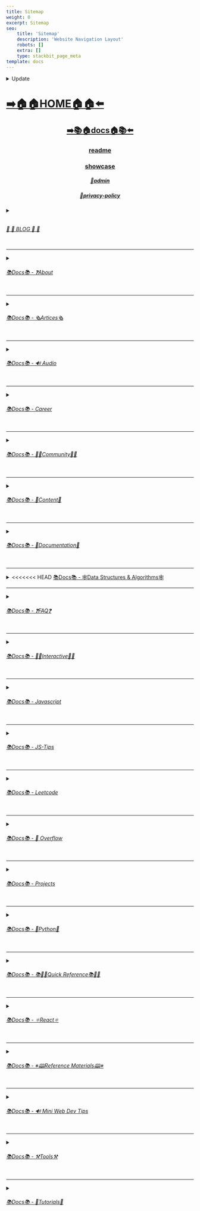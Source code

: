 ```yaml
---
title: Sitemap
weight: 0
excerpt: Sitemap
seo:
    title: 'Sitemap'
    description: 'Website Navigation Layout'
    robots: []
    extra: []
    type: stackbit_page_meta
template: docs
---
```



<details>

<summary>  Update </summary>
 


- [Home](https://bgoonz-blog.netlify.app/)

---


- [admin](https://bgoonz-blog.netlify.app/admin)

---


- [blog](https://bgoonz-blog.netlify.app/blog)

---


- [blog/300-react-questions](https://bgoonz-blog.netlify.app/blog/300-react-questions)
- [blog/awesome-graphql](https://bgoonz-blog.netlify.app/blog/awesome-graphql)
- [blog/big-o-complexity](https://bgoonz-blog.netlify.app/blog/big-o-complexity)
- [blog/blog-archive](https://bgoonz-blog.netlify.app/blog/blog-archive)
- [blog/data-structures](https://bgoonz-blog.netlify.app/blog/data-structures)
- [blog/expressjs-apis](https://bgoonz-blog.netlify.app/blog/expressjs-apis)
- [blog/flow-control-in-python](https://bgoonz-blog.netlify.app/blog/flow-control-in-python)
- [blog/functions-in-python](https://bgoonz-blog.netlify.app/blog/functions-in-python)
- [blog/git-gateway](https://bgoonz-blog.netlify.app/blog/git-gateway)
- [blog/hoisting](https://bgoonz-blog.netlify.app/blog/hoisting)
- [blog/interview-questions-js-p2](https://bgoonz-blog.netlify.app/blog/interview-questions-js-p2)
- [blog/interview-questions-js-p3](https://bgoonz-blog.netlify.app/blog/interview-questions-js-p3)
- [blog/interview-questions-js](https://bgoonz-blog.netlify.app/blog/interview-questions-js)
- [blog/netlify-cms](https://bgoonz-blog.netlify.app/blog/netlify-cms)
- [blog/platform-docs](https://bgoonz-blog.netlify.app/blog/platform-docs)
- [blog/python-for-js-dev](https://bgoonz-blog.netlify.app/blog/python-for-js-dev)
- [blog/python-resources](https://bgoonz-blog.netlify.app/blog/python-resources)
- [blog/web-dev-trends](https://bgoonz-blog.netlify.app/blog/web-dev-trends)
- [blog/web-scraping](https://bgoonz-blog.netlify.app/blog/web-scraping)

---



- [docs](https://bgoonz-blog.netlify.app/docs)

---


- [docs/about](https://bgoonz-blog.netlify.app/docs/about)
- [docs/about/eng-portfolio](https://bgoonz-blog.netlify.app/docs/about/eng-portfolio)
- [docs/about/intrests](https://bgoonz-blog.netlify.app/docs/about/intrests)
- [docs/about/job-search](https://bgoonz-blog.netlify.app/docs/about/job-search)
- [docs/about/README](https://bgoonz-blog.netlify.app/docs/about/README)
- [docs/about/resume](https://bgoonz-blog.netlify.app/docs/about/resume)

---



- [docs/articles](https://bgoonz-blog.netlify.app/docs/articles)
- [docs/articles/basic-web-dev](https://bgoonz-blog.netlify.app/docs/articles/basic-web-dev)
- [docs/articles/buffers](https://bgoonz-blog.netlify.app/docs/articles/buffers)
- [docs/articles/common-modules](https://bgoonz-blog.netlify.app/docs/articles/common-modules)
- [docs/articles/dev-dep](https://bgoonz-blog.netlify.app/docs/articles/dev-dep)
- [docs/articles/event-loop](https://bgoonz-blog.netlify.app/docs/articles/event-loop)
- [docs/articles/fs-module](https://bgoonz-blog.netlify.app/docs/articles/fs-module)
- [docs/articles/how-search-engines-work](https://bgoonz-blog.netlify.app/docs/articles/how-search-engines-work)
- [docs/articles/how-the-web-works](https://bgoonz-blog.netlify.app/docs/articles/how-the-web-works)
- [docs/articles/intro](https://bgoonz-blog.netlify.app/docs/articles/intro)
- [docs/articles/jamstack](https://bgoonz-blog.netlify.app/docs/articles/jamstack)
- [docs/articles/nextjs](https://bgoonz-blog.netlify.app/docs/articles/nextjs)
- [docs/articles/node-api-express](https://bgoonz-blog.netlify.app/docs/articles/node-api-express)
- [docs/articles/npm](https://bgoonz-blog.netlify.app/docs/articles/npm)
- [docs/articles/os-module](https://bgoonz-blog.netlify.app/docs/articles/os-module)
- [docs/articles/reading-files](https://bgoonz-blog.netlify.app/docs/articles/reading-files)
- [docs/articles/semantic-html](https://bgoonz-blog.netlify.app/docs/articles/semantic-html)
- [docs/articles/semantic](https://bgoonz-blog.netlify.app/docs/articles/semantic)
- [docs/articles/url](https://bgoonz-blog.netlify.app/docs/articles/url)
- [docs/articles/web-standards-checklist](https://bgoonz-blog.netlify.app/docs/articles/web-standards-checklist)
- [docs/articles/webdev-tools](https://bgoonz-blog.netlify.app/docs/articles/webdev-tools)
- [docs/articles/writing-files](https://bgoonz-blog.netlify.app/docs/articles/writing-files)

---



- [docs/audio](https://bgoonz-blog.netlify.app/docs/audio)
- [docs/audio/dfft](https://bgoonz-blog.netlify.app/docs/audio/dfft)
- [docs/audio/discrete-fft](https://bgoonz-blog.netlify.app/docs/audio/discrete-fft)
- [docs/audio/dtw-python-explained](https://bgoonz-blog.netlify.app/docs/audio/dtw-python-explained)
- [docs/audio/dynamic-time-warping](https://bgoonz-blog.netlify.app/docs/audio/dynamic-time-warping)
- [docs/audio/web-audio-api](https://bgoonz-blog.netlify.app/docs/audio/web-audio-api)

---



- [docs/career](https://bgoonz-blog.netlify.app/docs/career)
- [docs/career/job-boards](https://bgoonz-blog.netlify.app/docs/career/job-boards)
- [docs/career/list-of-projects](https://bgoonz-blog.netlify.app/docs/career/list-of-projects)
- [docs/career/my-websites](https://bgoonz-blog.netlify.app/docs/career/my-websites)

---



- [docs/community](https://bgoonz-blog.netlify.app/docs/community)
- [docs/community/an-open-letter-2-future-developers](https://bgoonz-blog.netlify.app/docs/community/an-open-letter-2-future-developers)
- [docs/community/bookmarks](https://bgoonz-blog.netlify.app/docs/community/bookmarks)
- [docs/community/video-chat](https://bgoonz-blog.netlify.app/docs/community/video-chat)

---



- [docs/content](https://bgoonz-blog.netlify.app/docs/content)
- [docs/content/algo](https://bgoonz-blog.netlify.app/docs/content/algo)
- [docs/content/archive](https://bgoonz-blog.netlify.app/docs/content/archive)
- [docs/content/gatsby-Queries-Mutations](https://bgoonz-blog.netlify.app/docs/content/gatsby-Queries-Mutations)
- [docs/content/gists](https://bgoonz-blog.netlify.app/docs/content/gists)
- [docs/content/history-api](https://bgoonz-blog.netlify.app/docs/content/history-api)
- [docs/content/main-projects](https://bgoonz-blog.netlify.app/docs/content/main-projects)
- [docs/content/trouble-shooting](https://bgoonz-blog.netlify.app/docs/content/trouble-shooting)

---



- [docs/docs](https://bgoonz-blog.netlify.app/docs/docs)
- [docs/docs/appendix](https://bgoonz-blog.netlify.app/docs/docs/appendix)
- [docs/docs/bash](https://bgoonz-blog.netlify.app/docs/docs/bash)
- [docs/docs/css](https://bgoonz-blog.netlify.app/docs/docs/css)
- [docs/docs/es-6-features](https://bgoonz-blog.netlify.app/docs/docs/es-6-features)
- [docs/docs/git-reference](https://bgoonz-blog.netlify.app/docs/docs/git-reference)
- [docs/docs/git-repos](https://bgoonz-blog.netlify.app/docs/docs/git-repos)
- [docs/docs/glossary](https://bgoonz-blog.netlify.app/docs/docs/glossary)
- [docs/docs/html-tags](https://bgoonz-blog.netlify.app/docs/docs/html-tags)
- [docs/docs/markdown](https://bgoonz-blog.netlify.app/docs/docs/markdown)
- [docs/docs/no-whiteboarding](https://bgoonz-blog.netlify.app/docs/docs/no-whiteboarding)
- [docs/docs/node-docs-complete](https://bgoonz-blog.netlify.app/docs/docs/node-docs-complete)
- [docs/docs/regex-in-js](https://bgoonz-blog.netlify.app/docs/docs/regex-in-js)
- [docs/docs/sitemap](https://bgoonz-blog.netlify.app/docs/docs/sitemap)

---



- [docs/ds-algo](https://bgoonz-blog.netlify.app/docs/ds-algo)
- [docs/ds-algo/big-o](https://bgoonz-blog.netlify.app/docs/ds-algo/big-o)
- [docs/ds-algo/data-structures-docs](https://bgoonz-blog.netlify.app/docs/ds-algo/data-structures-docs)
- [docs/ds-algo/ds-algo-interview](https://bgoonz-blog.netlify.app/docs/ds-algo/ds-algo-interview)
- [docs/ds-algo/ds-overview](https://bgoonz-blog.netlify.app/docs/ds-algo/ds-overview)
- [docs/ds-algo/free-code-camp](https://bgoonz-blog.netlify.app/docs/ds-algo/free-code-camp)
- [docs/ds-algo/graph](https://bgoonz-blog.netlify.app/docs/ds-algo/graph)
- [docs/ds-algo/heaps](https://bgoonz-blog.netlify.app/docs/ds-algo/heaps)
- [docs/ds-algo/tree](https://bgoonz-blog.netlify.app/docs/ds-algo/tree)

---



- [docs/faq](https://bgoonz-blog.netlify.app/docs/faq)
- [docs/faq/contact](https://bgoonz-blog.netlify.app/docs/faq/contact)
- [docs/faq/plug-ins](https://bgoonz-blog.netlify.app/docs/faq/plug-ins)

---



- [docs/interact](https://bgoonz-blog.netlify.app/docs/interact)
- [docs/interact/callstack-visual](https://bgoonz-blog.netlify.app/docs/interact/callstack-visual)
- [docs/interact/clock](https://bgoonz-blog.netlify.app/docs/interact/clock)
- [docs/interact/jupyter-notebooks](https://bgoonz-blog.netlify.app/docs/interact/jupyter-notebooks)
- [docs/interact/other-sites](https://bgoonz-blog.netlify.app/docs/interact/other-sites)
- [docs/interact/react-testing-library](https://bgoonz-blog.netlify.app/docs/interact/react-testing-library)
- [docs/interact/video-chat](https://bgoonz-blog.netlify.app/docs/interact/video-chat)

---



- [docs/interview](https://bgoonz-blog.netlify.app/docs/interview)
- [docs/interview/dev-interview](https://bgoonz-blog.netlify.app/docs/interview/dev-interview)
- [docs/interview/dos-and-donts](https://bgoonz-blog.netlify.app/docs/interview/dos-and-donts)
- [docs/interview/interview-questions](https://bgoonz-blog.netlify.app/docs/interview/interview-questions)
- [docs/interview/job-search-nav](https://bgoonz-blog.netlify.app/docs/interview/job-search-nav)
- [docs/interview/previous-concepts](https://bgoonz-blog.netlify.app/docs/interview/previous-concepts)
- [docs/interview/review-concepts](https://bgoonz-blog.netlify.app/docs/interview/review-concepts)
- [docs/interview/web-interview](https://bgoonz-blog.netlify.app/docs/interview/web-interview)
- [docs/interview/web-interview2](https://bgoonz-blog.netlify.app/docs/interview/web-interview2)
- [docs/interview/web-interview3](https://bgoonz-blog.netlify.app/docs/interview/web-interview3)
- [docs/interview/web-interview4](https://bgoonz-blog.netlify.app/docs/interview/web-interview4)

---



- [docs/javascript](https://bgoonz-blog.netlify.app/docs/javascript)
- [docs/javascript/arrow-functions](https://bgoonz-blog.netlify.app/docs/javascript/arrow-functions)
- [docs/javascript/asyncjs](https://bgoonz-blog.netlify.app/docs/javascript/asyncjs)
- [docs/javascript/await-keyword](https://bgoonz-blog.netlify.app/docs/javascript/await-keyword)
- [docs/javascript/bigo](https://bgoonz-blog.netlify.app/docs/javascript/bigo)
- [docs/javascript/clean-code](https://bgoonz-blog.netlify.app/docs/javascript/clean-code)
- [docs/javascript/constructor-functions](https://bgoonz-blog.netlify.app/docs/javascript/constructor-functions)
- [docs/javascript/cs-basics-in-js](https://bgoonz-blog.netlify.app/docs/javascript/cs-basics-in-js)
- [docs/javascript/for-loops](https://bgoonz-blog.netlify.app/docs/javascript/for-loops)
- [docs/javascript/js-expressions](https://bgoonz-blog.netlify.app/docs/javascript/js-expressions)
- [docs/javascript/js-objects](https://bgoonz-blog.netlify.app/docs/javascript/js-objects)
- [docs/javascript/part2-pojo](https://bgoonz-blog.netlify.app/docs/javascript/part2-pojo)
- [docs/javascript/promises](https://bgoonz-blog.netlify.app/docs/javascript/promises)
- [docs/javascript/review](https://bgoonz-blog.netlify.app/docs/javascript/review)
- [docs/javascript/this-is-about-this](https://bgoonz-blog.netlify.app/docs/javascript/this-is-about-this)
- [docs/javascript/variables](https://bgoonz-blog.netlify.app/docs/javascript/variables)

---



- [docs/js-tips](https://bgoonz-blog.netlify.app/docs/js-tips)
- [docs/js-tips/abs](https://bgoonz-blog.netlify.app/docs/js-tips/abs)
- [docs/js-tips/acos](https://bgoonz-blog.netlify.app/docs/js-tips/acos)
- [docs/js-tips/acosh](https://bgoonz-blog.netlify.app/docs/js-tips/acosh)
- [docs/js-tips/addition](https://bgoonz-blog.netlify.app/docs/js-tips/addition)
- [docs/js-tips/all](https://bgoonz-blog.netlify.app/docs/js-tips/all)
- [docs/js-tips/allsettled](https://bgoonz-blog.netlify.app/docs/js-tips/allsettled)
- [docs/js-tips/any](https://bgoonz-blog.netlify.app/docs/js-tips/any)
- [docs/js-tips/array-methods](https://bgoonz-blog.netlify.app/docs/js-tips/array-methods)
- [docs/js-tips/array](https://bgoonz-blog.netlify.app/docs/js-tips/array)
- [docs/js-tips/arrow_functions](https://bgoonz-blog.netlify.app/docs/js-tips/arrow_functions)
- [docs/js-tips/async_function](https://bgoonz-blog.netlify.app/docs/js-tips/async_function)
- [docs/js-tips/bad_radix](https://bgoonz-blog.netlify.app/docs/js-tips/bad_radix)
- [docs/js-tips/bind](https://bgoonz-blog.netlify.app/docs/js-tips/bind)
- [docs/js-tips/classes](https://bgoonz-blog.netlify.app/docs/js-tips/classes)
- [docs/js-tips/concat](https://bgoonz-blog.netlify.app/docs/js-tips/concat)
- [docs/js-tips/conditional_operator](https://bgoonz-blog.netlify.app/docs/js-tips/conditional_operator)
- [docs/js-tips/const](https://bgoonz-blog.netlify.app/docs/js-tips/const)
- [docs/js-tips/create](https://bgoonz-blog.netlify.app/docs/js-tips/create)
- [docs/js-tips/date](https://bgoonz-blog.netlify.app/docs/js-tips/date)
- [docs/js-tips/eval](https://bgoonz-blog.netlify.app/docs/js-tips/eval)
- [docs/js-tips/every](https://bgoonz-blog.netlify.app/docs/js-tips/every)
- [docs/js-tips/filter](https://bgoonz-blog.netlify.app/docs/js-tips/filter)
- [docs/js-tips/for...of](https://bgoonz-blog.netlify.app/docs/js-tips/for...of)
- [docs/js-tips/foreach](https://bgoonz-blog.netlify.app/docs/js-tips/foreach)
- [docs/js-tips/functions](https://bgoonz-blog.netlify.app/docs/js-tips/functions)
- [docs/js-tips/import](https://bgoonz-blog.netlify.app/docs/js-tips/import)
- [docs/js-tips/insert-into-array](https://bgoonz-blog.netlify.app/docs/js-tips/insert-into-array)
- [docs/js-tips/map](https://bgoonz-blog.netlify.app/docs/js-tips/map)
- [docs/js-tips/object](https://bgoonz-blog.netlify.app/docs/js-tips/object)
- [docs/js-tips/reduce](https://bgoonz-blog.netlify.app/docs/js-tips/reduce)
- [docs/js-tips/regexp](https://bgoonz-blog.netlify.app/docs/js-tips/regexp)
- [docs/js-tips/sort](https://bgoonz-blog.netlify.app/docs/js-tips/sort)
- [docs/js-tips/sorting-strings](https://bgoonz-blog.netlify.app/docs/js-tips/sorting-strings)
- [docs/js-tips/string](https://bgoonz-blog.netlify.app/docs/js-tips/string)
- [docs/js-tips/this](https://bgoonz-blog.netlify.app/docs/js-tips/this)
- [docs/js-tips/var](https://bgoonz-blog.netlify.app/docs/js-tips/var)

---



- [docs/leetcode](https://bgoonz-blog.netlify.app/docs/leetcode)
- [docs/leetcode/ContaineWitMosWater](https://bgoonz-blog.netlify.app/docs/leetcode/ContaineWitMosWater)
- [docs/leetcode/DividTwIntegers](https://bgoonz-blog.netlify.app/docs/leetcode/DividTwIntegers)
- [docs/leetcode/GeneratParentheses](https://bgoonz-blog.netlify.app/docs/leetcode/GeneratParentheses)
- [docs/leetcode/LetteCombinationoPhonNumber](https://bgoonz-blog.netlify.app/docs/leetcode/LetteCombinationoPhonNumber)
- [docs/leetcode/LongesCommoPrefix](https://bgoonz-blog.netlify.app/docs/leetcode/LongesCommoPrefix)
- [docs/leetcode/MediaoTwSorteArrays](https://bgoonz-blog.netlify.app/docs/leetcode/MediaoTwSorteArrays)
- [docs/leetcode/NexPermutation](https://bgoonz-blog.netlify.app/docs/leetcode/NexPermutation)
- [docs/leetcode/PalindromNumber](https://bgoonz-blog.netlify.app/docs/leetcode/PalindromNumber)
- [docs/leetcode/RegulaExpressioMatching](https://bgoonz-blog.netlify.app/docs/leetcode/RegulaExpressioMatching)
- [docs/leetcode/RemovDuplicatefroSorteArray](https://bgoonz-blog.netlify.app/docs/leetcode/RemovDuplicatefroSorteArray)
- [docs/leetcode/RemovNtNodFroEnoList](https://bgoonz-blog.netlify.app/docs/leetcode/RemovNtNodFroEnoList)
- [docs/leetcode/RomatInteger](https://bgoonz-blog.netlify.app/docs/leetcode/RomatInteger)
- [docs/leetcode/SearciRotateSorteArray](https://bgoonz-blog.netlify.app/docs/leetcode/SearciRotateSorteArray)
- [docs/leetcode/StrintIntege(atoi)](https://bgoonz-blog.netlify.app/docs/leetcode/StrintIntege(atoi))
- [docs/leetcode/ValiParentheses](https://bgoonz-blog.netlify.app/docs/leetcode/ValiParentheses)
- [docs/leetcode/ZigZaConversion](https://bgoonz-blog.netlify.app/docs/leetcode/ZigZaConversion)

---



- [docs/overflow](https://bgoonz-blog.netlify.app/docs/overflow)
- [docs/overflow/html-spec](https://bgoonz-blog.netlify.app/docs/overflow/html-spec)
- [docs/overflow/http](https://bgoonz-blog.netlify.app/docs/overflow/http)
- [docs/overflow/install](https://bgoonz-blog.netlify.app/docs/overflow/install)
- [docs/overflow/modules](https://bgoonz-blog.netlify.app/docs/overflow/modules)
- [docs/overflow/node-cli-args](https://bgoonz-blog.netlify.app/docs/overflow/node-cli-args)
- [docs/overflow/node-js-language](https://bgoonz-blog.netlify.app/docs/overflow/node-js-language)
- [docs/overflow/node-package-manager](https://bgoonz-blog.netlify.app/docs/overflow/node-package-manager)
- [docs/overflow/node-repl](https://bgoonz-blog.netlify.app/docs/overflow/node-repl)
- [docs/overflow/node-run-cli](https://bgoonz-blog.netlify.app/docs/overflow/node-run-cli)
- [docs/overflow/nodejs](https://bgoonz-blog.netlify.app/docs/overflow/nodejs)
- [docs/overflow/nodevsbrowser](https://bgoonz-blog.netlify.app/docs/overflow/nodevsbrowser)
- [docs/overflow/understanding-firebase](https://bgoonz-blog.netlify.app/docs/overflow/understanding-firebase)
- [docs/overflow/v8](https://bgoonz-blog.netlify.app/docs/overflow/v8)

---



- [docs/privacy-policy](https://bgoonz-blog.netlify.app/docs/privacy-policy)

---



- [docs/projects](https://bgoonz-blog.netlify.app/docs/projects)
- [docs/projects/embeded-websites](https://bgoonz-blog.netlify.app/docs/projects/embeded-websites)
- [docs/projects/mini-projects](https://bgoonz-blog.netlify.app/docs/projects/mini-projects)
- [docs/projects/mini-projects2](https://bgoonz-blog.netlify.app/docs/projects/mini-projects2)

---



- [docs/python](https://bgoonz-blog.netlify.app/docs/python)
- [docs/python/at-length](https://bgoonz-blog.netlify.app/docs/python/at-length)
- [docs/python/cheat-sheet](https://bgoonz-blog.netlify.app/docs/python/cheat-sheet)
- [docs/python/comprehensive-guide](https://bgoonz-blog.netlify.app/docs/python/comprehensive-guide)
- [docs/python/examples](https://bgoonz-blog.netlify.app/docs/python/examples)
- [docs/python/flow-control](https://bgoonz-blog.netlify.app/docs/python/flow-control)
- [docs/python/functions](https://bgoonz-blog.netlify.app/docs/python/functions)
- [docs/python/google-sheets-api](https://bgoonz-blog.netlify.app/docs/python/google-sheets-api)
- [docs/python/intro-for-js-devs](https://bgoonz-blog.netlify.app/docs/python/intro-for-js-devs)
- [docs/python/python-ds](https://bgoonz-blog.netlify.app/docs/python/python-ds)
- [docs/python/python-quiz](https://bgoonz-blog.netlify.app/docs/python/python-quiz)
- [docs/python/snippets](https://bgoonz-blog.netlify.app/docs/python/snippets)

---



- [docs/quick-ref](https://bgoonz-blog.netlify.app/docs/quick-ref)
- [docs/quick-ref/all-emojis](https://bgoonz-blog.netlify.app/docs/quick-ref/all-emojis)
- [docs/quick-ref/create-react-app](https://bgoonz-blog.netlify.app/docs/quick-ref/create-react-app)
- [docs/quick-ref/Emmet](https://bgoonz-blog.netlify.app/docs/quick-ref/Emmet)
- [docs/quick-ref/fetch](https://bgoonz-blog.netlify.app/docs/quick-ref/fetch)
- [docs/quick-ref/git-bash](https://bgoonz-blog.netlify.app/docs/quick-ref/git-bash)
- [docs/quick-ref/git-tricks](https://bgoonz-blog.netlify.app/docs/quick-ref/git-tricks)
- [docs/quick-ref/google-firebase](https://bgoonz-blog.netlify.app/docs/quick-ref/google-firebase)
- [docs/quick-ref/heroku-error-codes](https://bgoonz-blog.netlify.app/docs/quick-ref/heroku-error-codes)
- [docs/quick-ref/installation](https://bgoonz-blog.netlify.app/docs/quick-ref/installation)
- [docs/quick-ref/markdown-dropdowns](https://bgoonz-blog.netlify.app/docs/quick-ref/markdown-dropdowns)
- [docs/quick-ref/minifiction](https://bgoonz-blog.netlify.app/docs/quick-ref/minifiction)
- [docs/quick-ref/new-repo-instructions](https://bgoonz-blog.netlify.app/docs/quick-ref/new-repo-instructions)
- [docs/quick-ref/pull-request-rubric](https://bgoonz-blog.netlify.app/docs/quick-ref/pull-request-rubric)
- [docs/quick-ref/quick-links](https://bgoonz-blog.netlify.app/docs/quick-ref/quick-links)
- [docs/quick-ref/topRepos](https://bgoonz-blog.netlify.app/docs/quick-ref/topRepos)
- [docs/quick-ref/understanding-path](https://bgoonz-blog.netlify.app/docs/quick-ref/understanding-path)
- [docs/quick-ref/vscode-themes](https://bgoonz-blog.netlify.app/docs/quick-ref/vscode-themes)

---



- [docs/react](https://bgoonz-blog.netlify.app/docs/react)
- [docs/react/accessibility](https://bgoonz-blog.netlify.app/docs/react/accessibility)
- [docs/react/ajax-n-apis](https://bgoonz-blog.netlify.app/docs/react/ajax-n-apis)
- [docs/react/cheatsheet](https://bgoonz-blog.netlify.app/docs/react/cheatsheet)
- [docs/react/complete-react](https://bgoonz-blog.netlify.app/docs/react/complete-react)
- [docs/react/createReactApp](https://bgoonz-blog.netlify.app/docs/react/createReactApp)
- [docs/react/demo](https://bgoonz-blog.netlify.app/docs/react/demo)
- [docs/react/dont-use-index-as-keys](https://bgoonz-blog.netlify.app/docs/react/dont-use-index-as-keys)
- [docs/react/jsx](https://bgoonz-blog.netlify.app/docs/react/jsx)
- [docs/react/quiz](https://bgoonz-blog.netlify.app/docs/react/quiz)
- [docs/react/react-docs](https://bgoonz-blog.netlify.app/docs/react/react-docs)
- [docs/react/react-in-depth](https://bgoonz-blog.netlify.app/docs/react/react-in-depth)
- [docs/react/react-patterns-by-usecase](https://bgoonz-blog.netlify.app/docs/react/react-patterns-by-usecase)
- [docs/react/react2](https://bgoonz-blog.netlify.app/docs/react/react2)
- [docs/react/render-elements](https://bgoonz-blog.netlify.app/docs/react/render-elements)

---



- [docs/reference](https://bgoonz-blog.netlify.app/docs/reference)
- [docs/reference/art-of-command-line](https://bgoonz-blog.netlify.app/docs/reference/art-of-command-line)
- [docs/reference/awesome-lists](https://bgoonz-blog.netlify.app/docs/reference/awesome-lists)
- [docs/reference/awesome-nodejs](https://bgoonz-blog.netlify.app/docs/reference/awesome-nodejs)
- [docs/reference/awesome-static](https://bgoonz-blog.netlify.app/docs/reference/awesome-static)
- [docs/reference/bash-commands](https://bgoonz-blog.netlify.app/docs/reference/bash-commands)
- [docs/reference/bookmarks](https://bgoonz-blog.netlify.app/docs/reference/bookmarks)
- [docs/reference/embed-the-web](https://bgoonz-blog.netlify.app/docs/reference/embed-the-web)
- [docs/reference/github-resources](https://bgoonz-blog.netlify.app/docs/reference/github-resources)
- [docs/reference/github-search](https://bgoonz-blog.netlify.app/docs/reference/github-search)
- [docs/reference/google-cloud](https://bgoonz-blog.netlify.app/docs/reference/google-cloud)
- [docs/reference/how-2-reinstall-npm](https://bgoonz-blog.netlify.app/docs/reference/how-2-reinstall-npm)
- [docs/reference/how-to-kill-a-process](https://bgoonz-blog.netlify.app/docs/reference/how-to-kill-a-process)
- [docs/reference/installing-node](https://bgoonz-blog.netlify.app/docs/reference/installing-node)
- [docs/reference/intro-to-nodejs](https://bgoonz-blog.netlify.app/docs/reference/intro-to-nodejs)
- [docs/reference/markdown-styleguide](https://bgoonz-blog.netlify.app/docs/reference/markdown-styleguide)
- [docs/reference/notes-template](https://bgoonz-blog.netlify.app/docs/reference/notes-template)
- [docs/reference/psql](https://bgoonz-blog.netlify.app/docs/reference/psql)
- [docs/reference/resources](https://bgoonz-blog.netlify.app/docs/reference/resources)
- [docs/reference/vscode](https://bgoonz-blog.netlify.app/docs/reference/vscode)
- [docs/reference/web-api's](https://bgoonz-blog.netlify.app/docs/reference/web-api's)

---



- [docs/sitemap](https://bgoonz-blog.netlify.app/docs/sitemap)

---



- [docs/tips](https://bgoonz-blog.netlify.app/docs/tips)
- [docs/tips/regex-tips](https://bgoonz-blog.netlify.app/docs/tips/regex-tips)

---



- [docs/tools](https://bgoonz-blog.netlify.app/docs/tools)
- [docs/tools/all-stripped](https://bgoonz-blog.netlify.app/docs/tools/all-stripped)
- [docs/tools/all](https://bgoonz-blog.netlify.app/docs/tools/all)
- [docs/tools/Archive](https://bgoonz-blog.netlify.app/docs/tools/Archive)
- [docs/tools/archive](https://bgoonz-blog.netlify.app/docs/tools/archive)
- [docs/tools/dev-utilities](https://bgoonz-blog.netlify.app/docs/tools/dev-utilities)
- [docs/tools/markdown-html](https://bgoonz-blog.netlify.app/docs/tools/markdown-html)

---



- [docs/tutorials](https://bgoonz-blog.netlify.app/docs/tutorials)
- [docs/tutorials/algolia-search](https://bgoonz-blog.netlify.app/docs/tutorials/algolia-search)
- [docs/tutorials/bash-commands-my](https://bgoonz-blog.netlify.app/docs/tutorials/bash-commands-my)
- [docs/tutorials/bash](https://bgoonz-blog.netlify.app/docs/tutorials/bash)
- [docs/tutorials/get-file-extension](https://bgoonz-blog.netlify.app/docs/tutorials/get-file-extension)
- [docs/tutorials/how-2-ubuntu](https://bgoonz-blog.netlify.app/docs/tutorials/how-2-ubuntu)
- [docs/tutorials/psql-setup](https://bgoonz-blog.netlify.app/docs/tutorials/psql-setup)
- [docs/tutorials/react-class-2-func](https://bgoonz-blog.netlify.app/docs/tutorials/react-class-2-func)

---



- [interview-questions-js](https://bgoonz-blog.netlify.app/interview-questions-js)
- [privacy-policy](https://bgoonz-blog.netlify.app/privacy-policy)
- [readme](https://bgoonz-blog.netlify.app/readme)
- [showcase](https://bgoonz-blog.netlify.app/showcase)


</details>



# [**➡️🏠🏠HOME🏠🏠⬅️**](https://bgoonz-blog.netlify.app/)

<center>

## [**<ins>➡️📚🏠docs🏠📚⬅️</ins>**](https://bgoonz-blog.netlify.app/docs)

### [**readme</ins>**](https://bgoonz-blog.netlify.app/readme)
### [**<ins>showcase</ins>**](https://bgoonz-blog.netlify.app/showcase)
##### [**<ins>🔏admin</ins>**](https://bgoonz-blog.netlify.app/admin)
##### [**<ins>🔏privacy-policy</ins>**](https://bgoonz-blog.netlify.app/privacy-policy)

</center>

<details>

<<<<<<< HEAD
<summary><ins><h6><h6> 📰         📰 BLOG 📰         📰 </h6></h6></ins></summary>
=======
<summary>
<ins>
<h6>
<h6> 📰         📰 BLOG 📰         📰 </h6>
</h6>
</ins>
</summary>
>>>>>>> master

### [**<ins>Blog Article List</ins>**](https://bgoonz-blog.netlify.app/blog)

- [📰blog📰](https://bgoonz-blog.netlify.app/blog/web-scraping)
    - [📰blog📰/300-react-questions⚛](https://bgoonz-blog.netlify.app/blog/300-react-questions)
    - [📰blog📰/awesome-graphql፨](https://bgoonz-blog.netlify.app/blog/awesome-graphql)
    - [📰blog📰/big-o-complexity](https://bgoonz-blog.netlify.app/blog/big-o-complexity)
    - [📰blog📰/blog-archive](https://bgoonz-blog.netlify.app/blog/blog-archive)
    - [📰blog📰/data-structures](https://bgoonz-blog.netlify.app/blog/data-structures)
    - [📰blog📰/expressjs-apis](https://bgoonz-blog.netlify.app/blog/expressjs-apis)
    - [📰blog📰/flow-control-in-python](https://bgoonz-blog.netlify.app/blog/flow-control-in-python)
    - [📰blog📰/functions-in-python](https://bgoonz-blog.netlify.app/blog/functions-in-python)
    - [📰blog📰/git-gateway](https://bgoonz-blog.netlify.app/blog/git-gateway)
    - [📰blog📰/interview-questions-js](https://bgoonz-blog.netlify.app/blog/interview-questions-js)
    - [📰blog📰/netlify-cms](https://bgoonz-blog.netlify.app/blog/netlify-cms)
    - [📰blog📰/platform-docs](https://bgoonz-blog.netlify.app/blog/platform-docs)
    - [📰blog📰/python-for-js-dev](https://bgoonz-blog.netlify.app/blog/python-for-js-dev)
    - [📰blog📰/python-resources](https://bgoonz-blog.netlify.app/blog/python-resources)
    - [📰blog📰/web-dev-trends](https://bgoonz-blog.netlify.app/blog/web-dev-trends)
    - [📰blog📰/web-scraping](https://bgoonz-blog.netlify.app/blog/web-scraping)

</details>

---

<details>

<<<<<<< HEAD
<summary><ins><h6>📚Docs📚 - ❓About</h6></ins></summary>
=======
<summary>
<ins>
<h6>📚Docs📚 - ❓About</h6>
</ins>
</summary>
>>>>>>> master

- [📚docs📚/about](https://bgoonz-blog.netlify.app/docs/about)
    - [📚docs📚/about/README](https://bgoonz-blog.netlify.app/docs/about/README)
    - [📚docs📚/about/eng-portfolio](https://bgoonz-blog.netlify.app/docs/about/eng-portfolio)
    - [📚docs📚/about/intrests](https://bgoonz-blog.netlify.app/docs/about/intrests)
    - [📚docs📚/about/job-search](https://bgoonz-blog.netlify.app/docs/about/job-search)
    - [📚docs📚/about/resume](https://bgoonz-blog.netlify.app/docs/about/resume)

</details>

---

<details>

<<<<<<< HEAD
<summary><ins><h6>📚Docs📚 - 🗞️Artices🗞️</h6></ins></summary>
=======
<summary>
<ins>
<h6>📚Docs📚 - 🗞️Artices🗞️</h6>
</ins>
</summary>
>>>>>>> master

- [📚docs📚/🗞️articles🗞️](https://bgoonz-blog.netlify.app/docs/articles)
    - [📚docs📚/🗞️articles🗞️basic-web-dev](https://bgoonz-blog.netlify.app/docs/articles/basic-web-dev)
    - [📚docs📚/🗞️articles🗞️buffers](https://bgoonz-blog.netlify.app/docs/articles/buffers)
    - [📚docs📚/🗞️articles🗞️common-modules](https://bgoonz-blog.netlify.app/docs/articles/common-modules)
    - [📚docs📚/🗞️articles🗞️dev-dep](https://bgoonz-blog.netlify.app/docs/articles/dev-dep)
    - [📚docs📚/🗞️articles🗞️event-loop](https://bgoonz-blog.netlify.app/docs/articles/event-loop)
    - [📚docs📚/🗞️articles🗞️fs-module](https://bgoonz-blog.netlify.app/docs/articles/fs-module)
    - [📚docs📚/🗞️articles🗞️how-search-engines-work](https://bgoonz-blog.netlify.app/docs/articles/how-search-engines-work)
    - [📚docs📚/🗞️articles🗞️how-the-web-works](https://bgoonz-blog.netlify.app/docs/articles/how-the-web-works)
    - [📚docs📚/🗞️articles🗞️intro](https://bgoonz-blog.netlify.app/docs/articles/intro)
    - [📚docs📚/🗞️articles🗞️jamstack](https://bgoonz-blog.netlify.app/docs/articles/jamstack)
    - [📚docs📚/🗞️articles🗞️nextjs](https://bgoonz-blog.netlify.app/docs/articles/nextjs)
    - [📚docs📚/🗞️articles🗞️node-api-express](https://bgoonz-blog.netlify.app/docs/articles/node-api-express)
    - [📚docs📚/🗞️articles🗞️nodejs](https://bgoonz-blog.netlify.app/docs/articles/nodejs)
    - [📚docs📚/🗞️articles🗞️npm](https://bgoonz-blog.netlify.app/docs/articles/npm)
    - [📚docs📚/🗞️articles🗞️os-module](https://bgoonz-blog.netlify.app/docs/articles/os-module)
    - [📚docs📚/🗞️articles🗞️reading-files](https://bgoonz-blog.netlify.app/docs/articles/reading-files)
    - [📚docs📚/🗞️articles🗞️semantic](https://bgoonz-blog.netlify.app/docs/articles/semantic)
    - [📚docs📚/🗞️articles🗞️semantic-html](https://bgoonz-blog.netlify.app/docs/articles/semantic-html)
    - [📚docs📚/🗞️articles🗞️url](https://bgoonz-blog.netlify.app/docs/articles/url)
    - [📚docs📚/🗞️articles🗞️web-standards-checklist](https://bgoonz-blog.netlify.app/docs/articles/web-standards-checklist)
    - [📚docs📚/🗞️articles🗞️webdev-tools](https://bgoonz-blog.netlify.app/docs/articles/webdev-tools)
    - [📚docs📚/🗞️articles🗞️writing-files](https://bgoonz-blog.netlify.app/docs/articles/writing-files)

</details>

---

<details>

<<<<<<< HEAD
<summary><ins><h6>📚Docs📚 - 🔊 Audio</h6></ins></summary>
=======
<summary>
<ins>
<h6>📚Docs📚 - 🔊 Audio</h6>
</ins>
</summary>
>>>>>>> master

- [📚Docs - Audio🔊](https://bgoonz-blog.netlify.app/docs/audio)
    - [📚docs📚/audio/dfft](https://bgoonz-blog.netlify.app/docs/audio/dfft)
    - [📚docs📚/audio/discrete-fft](https://bgoonz-blog.netlify.app/docs/audio/discrete-fft)
    - [📚docs📚/audio/dtw-python-explained](https://bgoonz-blog.netlify.app/docs/audio/dtw-python-explained)
    - [📚docs📚/audio/dynamic-time-warping](https://bgoonz-blog.netlify.app/docs/audio/dynamic-time-warping)
    - [📚docs📚/audio/web-audio-api](https://bgoonz-blog.netlify.app/docs/audio/web-audio-api)

</details>

---

<details>

<<<<<<< HEAD
<summary><ins><h6>📚Docs📚 -  Career </h6></ins></summary>
=======
<summary>
<ins>
<h6>📚Docs📚 -  Career </h6>
</ins>
</summary>
>>>>>>> master

- [📚docs📚/career](https://bgoonz-blog.netlify.app/docs/career)
    - [📚docs📚/career/dev-interview](https://bgoonz-blog.netlify.app/docs/career/dev-interview)
    - [📚docs📚/career/dos-and-donts](https://bgoonz-blog.netlify.app/docs/career/dos-and-donts)
    - [📚docs📚/career/job-boards](https://bgoonz-blog.netlify.app/docs/career/job-boards)
    - [📚docs📚/career/web-interview](https://bgoonz-blog.netlify.app/docs/career/web-interview)
    - [📚docs📚/career/web-interview2](https://bgoonz-blog.netlify.app/docs/career/web-interview2)
    - [📚docs📚/career/web-interview3](https://bgoonz-blog.netlify.app/docs/career/web-interview3)
    - [📚docs📚/career/web-interview4](https://bgoonz-blog.netlify.app/docs/career/web-interview4)
    - [📚docs📚/interview/job-search-nav](https://bgoonz-blog.netlify.app/docs/interview/job-search-nav)
    - [📚docs📚/interview/previous-concepts](https://bgoonz-blog.netlify.app/docs/interview/previous-concepts)
    - [📚docs📚/interview/review-concepts](https://bgoonz-blog.netlify.app/docs/interview/review-concepts)

</details>

---

<details>

<<<<<<< HEAD
<summary><ins><h6>📚Docs📚 -  👫👫Community👫👫 </h6></ins></summary>
=======
<summary>
<ins>
<h6>📚Docs📚 -  👫👫Community👫👫 </h6>
</ins>
</summary>
>>>>>>> master

- [📚docs📚/👫👫community👫👫](https://bgoonz-blog.netlify.app/docs/community)
      - [📚docs📚/community/an-open-letter-2-future-developers](https://bgoonz-blog.netlify.app/docs/community/an-open-letter-2-future-developers)
      - [📚docs📚/community/bookmarks](https://bgoonz-blog.netlify.app/docs/community/bookmarks)
      - [📚docs📚/community/video-chat](https://bgoonz-blog.netlify.app/docs/community/video-chat)

</details>

---

<details>

<<<<<<< HEAD
<summary><ins><h6>📚Docs📚 - 💼Content💼</h6></ins></summary>
=======
<summary>
<ins>
<h6>📚Docs📚 - 💼Content💼</h6>
</ins>
</summary>
>>>>>>> master

- [📚docs📚/💼content💼](https://bgoonz-blog.netlify.app/docs/content/)
  - [📚docs📚/💼content💼/archive](https://bgoonz-blog.netlify.app/docs/content/archive)
  - [📚docs📚/💼content💼/gatsby-Queries-Mutations](https://bgoonz-blog.netlify.app/docs/content/gatsby-Queries-Mutations)
  - [📚docs📚/💼content💼/gists](https://bgoonz-blog.netlify.app/docs/content/gists)
  - [📚docs📚/💼content💼/history-api](https://bgoonz-blog.netlify.app/docs/content/history-api)
  - [📚docs📚/💼content💼/main-projects](https://bgoonz-blog.netlify.app/docs/content/main-projects)
  - [📚docs📚/💼content💼/trouble-shooting](https://bgoonz-blog.netlify.app/docs/content/trouble-shooting)

</details>

---

<details>

<<<<<<< HEAD
<summary><ins><h6>📚Docs📚 - 📓Documentation📓</h6></ins></summary>
=======
<summary>
<ins>
<h6>📚Docs📚 - 📓Documentation📓</h6>
</ins>
</summary>
>>>>>>> master

- [📚docs📚/docs](https://bgoonz-blog.netlify.app/docs/docs)
    - [📚docs📚/docs/appendix](https://bgoonz-blog.netlify.app/docs/docs/appendix)
    - [📚docs📚/docs/art-of-command-line](https://bgoonz-blog.netlify.app/docs/docs/art-of-command-line)
    - [📚docs📚/docs/bash](https://bgoonz-blog.netlify.app/docs/docs/bash)
    - [📚docs📚/docs/css](https://bgoonz-blog.netlify.app/docs/docs/css)
    - [📚docs📚/docs/data-structures-docs](https://bgoonz-blog.netlify.app/docs/docs/data-structures-docs)
    - [📚docs📚/docs/es-6-features](https://bgoonz-blog.netlify.app/docs/docs/es-6-features)
    - [📚docs📚/docs/git-reference](https://bgoonz-blog.netlify.app/docs/docs/git-reference)
    - [📚docs📚/docs/git-repos](https://bgoonz-blog.netlify.app/docs/docs/git-repos)
    - [📚docs📚/docs/glossary](https://bgoonz-blog.netlify.app/docs/docs/glossary)
    - [📚docs📚/docs/html-tags](https://bgoonz-blog.netlify.app/docs/docs/html-tags)
    - [📚docs📚/docs/markdown](https://bgoonz-blog.netlify.app/docs/docs/markdown)
    - [📚docs📚/docs/no-whiteboarding](https://bgoonz-blog.netlify.app/docs/docs/no-whiteboarding)
    - [📚docs📚/docs/node-docs-complete](https://bgoonz-blog.netlify.app/docs/docs/node-docs-complete)
    - [📚docs📚/docs/regex-in-js](https://bgoonz-blog.netlify.app/docs/docs/regex-in-js)
    - [📚docs📚/docs/sitemap](https://bgoonz-blog.netlify.app/docs/docs/sitemap)
    - [📚docs📚/docs/snippets](https://bgoonz-blog.netlify.app/docs/docs/snippets)

</details>

---

<details>

<summary>
<<<<<<< HEAD
 <ins>📚Docs📚 - 🕸Data Structures & Algorithms🕸</h6></ins></summary>
=======
 <ins>📚Docs📚 - 🕸Data Structures & Algorithms🕸</h6>
</ins>
</summary>
>>>>>>> master

- [📚docs📚/🕸ds-algo🕸](https://bgoonz-blog.netlify.app/docs/ds-algo)
    - [📚docs📚/🕸ds-algo🕸/big-o](https://bgoonz-blog.netlify.app/docs/ds-algo/big-o)
    - [📚docs📚/🕸ds-algo🕸/ds-algo-interview](https://bgoonz-blog.netlify.app/docs/ds-algo/ds-algo-interview)
    - [📚docs📚/🕸ds-algo🕸/ds-overview](https://bgoonz-blog.netlify.app/docs/ds-algo/ds-overview)

</details>

---

<details>

<<<<<<< HEAD
<summary><ins><h6>📚Docs📚  - ❓FAQ❓</h6></ins></summary>
=======
<summary>
<ins>
<h6>📚Docs📚  - ❓FAQ❓</h6>
</ins>
</summary>
>>>>>>> master

- [📚docs📚/faq](https://bgoonz-blog.netlify.app/docs/faq)
    - [📚docs📚/❓faq❓/contact](https://bgoonz-blog.netlify.app/docs/faq/contact)
    - [📚docs📚/❓faq❓/plug-ins](https://bgoonz-blog.netlify.app/docs/faq/plug-ins)

</details>

---

<details>

<<<<<<< HEAD
<summary><ins><h6>📚Docs📚 - 🧑‍🔬Interactive🧑‍🔬 </h6></ins></summary>
=======
<summary>
<ins>
<h6>📚Docs📚 - 🧑‍🔬Interactive🧑‍🔬 </h6>
</ins>
</summary>
>>>>>>> master

- [📚docs📚/interact](https://bgoonz-blog.netlify.app/docs/interact)
    - [📚docs📚/🧑‍🔬interact🧑‍🔬/callstack-visual](https://bgoonz-blog.netlify.app/docs/interact/callstack-visual)
    - [📚docs📚/🧑‍🔬interact🧑‍🔬/clock](https://bgoonz-blog.netlify.app/docs/interact/clock)
    - [📚docs📚/🧑‍🔬interact🧑‍🔬/jupyter-notebooks](https://bgoonz-blog.netlify.app/docs/interact/jupyter-notebooks)
    - [📚docs📚/🧑‍🔬interact🧑‍🔬/other-sites](https://bgoonz-blog.netlify.app/docs/interact/other-sites)
    - [📚docs📚/🧑‍🔬interact🧑‍🔬/video-chat](https://bgoonz-blog.netlify.app/docs/interact/video-chat)

</details>

---

<details>

<<<<<<< HEAD
<summary><ins><h6>📚Docs📚 - Javascript</h6></ins></summary>
=======
<summary>
<ins>
<h6>📚Docs📚 - Javascript</h6>
</ins>
</summary>
>>>>>>> master

- [📚docs📚/javascript](https://bgoonz-blog.netlify.app/docs/javascript)
    - [📚docs📚/javascript/arrow-functions](https://bgoonz-blog.netlify.app/docs/javascript/arrow-functions)
    - [📚docs📚/javascript/asyncjs](https://bgoonz-blog.netlify.app/docs/javascript/asyncjs)
    - [📚docs📚/javascript/await-keyword](https://bgoonz-blog.netlify.app/docs/javascript/await-keyword)
    - [📚docs📚/javascript/bigo](https://bgoonz-blog.netlify.app/docs/javascript/bigo)
    - [📚docs📚/javascript/clean-code](https://bgoonz-blog.netlify.app/docs/javascript/clean-code)
    - [📚docs📚/javascript/constructor-functions](https://bgoonz-blog.netlify.app/docs/javascript/constructor-functions)
    - [📚docs📚/javascript/cs-basics-in-js](https://bgoonz-blog.netlify.app/docs/javascript/cs-basics-in-js)
    - [📚docs📚/javascript/for-loops](https://bgoonz-blog.netlify.app/docs/javascript/for-loops)
    - [📚docs📚/javascript/part2-pojo](https://bgoonz-blog.netlify.app/docs/javascript/part2-pojo)
    - [📚docs📚/javascript/promises](https://bgoonz-blog.netlify.app/docs/javascript/promises)
    - [📚docs📚/javascript/review](https://bgoonz-blog.netlify.app/docs/javascript/review)
    - [📚docs📚/javascript/this-is-about-this](https://bgoonz-blog.netlify.app/docs/javascript/this-is-about-this)

</details>

---

<details>

<<<<<<< HEAD
<summary><ins><h6>📚Docs📚 -  JS-Tips        </h6></ins></summary>
=======
<summary>
<ins>
<h6>📚Docs📚 -  JS-Tips        </h6>
</ins>
</summary>
>>>>>>> master

- [📚docs📚/js-tips](https://bgoonz-blog.netlify.app/docs/js-tips)
    - [📚docs📚/js-tips/abs](https://bgoonz-blog.netlify.app/docs/js-tips/abs)
    - [📚docs📚/js-tips/acos](https://bgoonz-blog.netlify.app/docs/js-tips/acos)
    - [📚docs📚/js-tips/acosh](https://bgoonz-blog.netlify.app/docs/js-tips/acosh)
    - [📚docs📚/js-tips/addition](https://bgoonz-blog.netlify.app/docs/js-tips/addition)
    - [📚docs📚/js-tips/all](https://bgoonz-blog.netlify.app/docs/js-tips/all)
    - [📚docs📚/js-tips/allsettled](https://bgoonz-blog.netlify.app/docs/js-tips/allsettled)
    - [📚docs📚/js-tips/any](https://bgoonz-blog.netlify.app/docs/js-tips/any)
    - [📚docs📚/js-tips/array](https://bgoonz-blog.netlify.app/docs/js-tips/array)
    - [📚docs📚/js-tips/array-methods](https://bgoonz-blog.netlify.app/docs/js-tips/array-methods)
    - [📚docs📚/js-tips/arrow_functions](https://bgoonz-blog.netlify.app/docs/js-tips/arrow_functions)
    - [📚docs📚/js-tips/async_function](https://bgoonz-blog.netlify.app/docs/js-tips/async_function)
    - [📚docs📚/js-tips/bad_radix](https://bgoonz-blog.netlify.app/docs/js-tips/bad_radix)
    - [📚docs📚/js-tips/bind](https://bgoonz-blog.netlify.app/docs/js-tips/bind)
    - [📚docs📚/js-tips/classes](https://bgoonz-blog.netlify.app/docs/js-tips/classes)
    - [📚docs📚/js-tips/concat](https://bgoonz-blog.netlify.app/docs/js-tips/concat)
    - [📚docs📚/js-tips/conditional_operator](https://bgoonz-blog.netlify.app/docs/js-tips/conditional_operator)
    - [📚docs📚/js-tips/const](https://bgoonz-blog.netlify.app/docs/js-tips/const)
    - [📚docs📚/js-tips/create](https://bgoonz-blog.netlify.app/docs/js-tips/create)
    - [📚docs📚/js-tips/date](https://bgoonz-blog.netlify.app/docs/js-tips/date)
    - [📚docs📚/js-tips/eval](https://bgoonz-blog.netlify.app/docs/js-tips/eval)
    - [📚docs📚/js-tips/every](https://bgoonz-blog.netlify.app/docs/js-tips/every)
    - [📚docs📚/js-tips/filter](https://bgoonz-blog.netlify.app/docs/js-tips/filter)
    - [📚docs📚/js-tips/for...of](https://bgoonz-blog.netlify.app/docs/js-tips/for...of)
    - [📚docs📚/js-tips/foreach](https://bgoonz-blog.netlify.app/docs/js-tips/foreach)
    - [📚docs📚/js-tips/functions](https://bgoonz-blog.netlify.app/docs/js-tips/functions)
    - [📚docs📚/js-tips/import](https://bgoonz-blog.netlify.app/docs/js-tips/import)
    - [📚docs📚/js-tips/insert-into-array](https://bgoonz-blog.netlify.app/docs/js-tips/insert-into-array)
    - [📚docs📚/js-tips/map](https://bgoonz-blog.netlify.app/docs/js-tips/map)
    - [📚docs📚/js-tips/object](https://bgoonz-blog.netlify.app/docs/js-tips/object)
    - [📚docs📚/js-tips/reduce](https://bgoonz-blog.netlify.app/docs/js-tips/reduce)
    - [📚docs📚/js-tips/regexp](https://bgoonz-blog.netlify.app/docs/js-tips/regexp)
    - [📚docs📚/js-tips/sort](https://bgoonz-blog.netlify.app/docs/js-tips/sort)
    - [📚docs📚/js-tips/sorting-strings](https://bgoonz-blog.netlify.app/docs/js-tips/sorting-strings)
    - [📚docs📚/js-tips/string](https://bgoonz-blog.netlify.app/docs/js-tips/string)
    - [📚docs📚/js-tips/this](https://bgoonz-blog.netlify.app/docs/js-tips/this)
    - [📚docs📚/js-tips/var](https://bgoonz-blog.netlify.app/docs/js-tips/var)

</details>

---

<details>

<<<<<<< HEAD
<summary><ins><h6>📚Docs📚 - Leetcode      </h6></ins></summary>
=======
<summary>
<ins>
<h6>📚Docs📚 - Leetcode      </h6>
</ins>
</summary>
>>>>>>> master

- [📚docs📚/leetcode](https://bgoonz-blog.netlify.app/docs/leetcode)
    - [📚docs📚/leetcode/ContaineWitMosWater](https://bgoonz-blog.netlify.app/docs/leetcode/ContaineWitMosWater)
    - [📚docs📚/leetcode/DividTwIntegers](https://bgoonz-blog.netlify.app/docs/leetcode/DividTwIntegers)
    - [📚docs📚/leetcode/GeneratParentheses](https://bgoonz-blog.netlify.app/docs/leetcode/GeneratParentheses)
    - [📚docs📚/leetcode/LetteCombinationoPhonNumber](https://bgoonz-blog.netlify.app/docs/leetcode/LetteCombinationoPhonNumber)
    - [📚docs📚/leetcode/LongesCommoPrefix](https://bgoonz-blog.netlify.app/docs/leetcode/LongesCommoPrefix)
    - [📚docs📚/leetcode/MediaoTwSorteArrays](https://bgoonz-blog.netlify.app/docs/leetcode/MediaoTwSorteArrays)
    - [📚docs📚/leetcode/NexPermutation](https://bgoonz-blog.netlify.app/docs/leetcode/NexPermutation)
    - [📚docs📚/leetcode/PalindromNumber](https://bgoonz-blog.netlify.app/docs/leetcode/PalindromNumber)
    - [📚docs📚/leetcode/RegulaExpressioMatching](https://bgoonz-blog.netlify.app/docs/leetcode/RegulaExpressioMatching)
    - [📚docs📚/leetcode/RemovDuplicatefroSorteArray](https://bgoonz-blog.netlify.app/docs/leetcode/RemovDuplicatefroSorteArray)
    - [📚docs📚/leetcode/RemovNtNodFroEnoList](https://bgoonz-blog.netlify.app/docs/leetcode/RemovNtNodFroEnoList)
    - [📚docs📚/leetcode/RomatInteger](https://bgoonz-blog.netlify.app/docs/leetcode/RomatInteger)
    - [📚docs📚/leetcode/SearciRotateSorteArray](https://bgoonz-blog.netlify.app/docs/leetcode/SearciRotateSorteArray)
    - [📚docs📚/leetcode/StrintIntege(atoi)](<https://bgoonz-blog.netlify.app/docs/leetcode/StrintIntege(atoi)>)
    - [📚docs📚/leetcode/ValiParentheses](https://bgoonz-blog.netlify.app/docs/leetcode/ValiParentheses)
    - [📚docs📚/leetcode/ZigZaConversion](https://bgoonz-blog.netlify.app/docs/leetcode/ZigZaConversion)

</details>

---

<details>

<<<<<<< HEAD
<summary><ins><h6>📚Docs📚 -  🌊 Overflow     </h6></ins></summary>
=======
<summary>
<ins>
<h6>📚Docs📚 -  🌊 Overflow     </h6>
</ins>
</summary>
>>>>>>> master

- [📚docs📚/overflow](https://bgoonz-blog.netlify.app/docs/overflow)
  - [📚docs📚/overflow/html-spec](https://bgoonz-blog.netlify.app/docs/overflow/html-spec)
  - [📚docs📚/overflow/http](https://bgoonz-blog.netlify.app/docs/overflow/http)
  - [📚docs📚/overflow/install](https://bgoonz-blog.netlify.app/docs/overflow/install)
  - [📚docs📚/overflow/modules](https://bgoonz-blog.netlify.app/docs/overflow/modules)
  - [📚docs📚/overflow/node-cli-args](https://bgoonz-blog.netlify.app/docs/overflow/node-cli-args)
  - [📚docs📚/overflow/node-js-language](https://bgoonz-blog.netlify.app/docs/overflow/node-js-language)
  - [📚docs📚/overflow/node-package-manager](https://bgoonz-blog.netlify.app/docs/overflow/node-package-manager)
  - [📚docs📚/overflow/node-repl](https://bgoonz-blog.netlify.app/docs/overflow/node-repl)
  - [📚docs📚/overflow/node-run-cli](https://bgoonz-blog.netlify.app/docs/overflow/node-run-cli)
  - [📚docs📚/overflow/nodevsbrowser](https://bgoonz-blog.netlify.app/docs/overflow/nodevsbrowser)
  - [📚docs📚/overflow/understanding-firebase](https://bgoonz-blog.netlify.app/docs/overflow/understanding-firebase)
  - [📚docs📚/overflow/v8](https://bgoonz-blog.netlify.app/docs/overflow/v8)

</details>

---

<details>

<<<<<<< HEAD
<summary><ins><h6>📚Docs📚 - Projects  </h6></ins></summary>
=======
<summary>
<ins>
<h6>📚Docs📚 - Projects  </h6>
</ins>
</summary>
>>>>>>> master

- [📚docs📚/projects](https://bgoonz-blog.netlify.app/docs/projects)
    - [📚docs📚/projects/embeded-websites](https://bgoonz-blog.netlify.app/docs/projects/embeded-websites)
    - [📚docs📚/projects/list-of-projects](https://bgoonz-blog.netlify.app/docs/projects/list-of-projects)
    - [📚docs📚/projects/mini-projects](https://bgoonz-blog.netlify.app/docs/projects/mini-projects)
    - [📚docs📚/projects/mini-projects2](https://bgoonz-blog.netlify.app/docs/projects/mini-projects2)
    - [📚docs📚/projects/my-websites](https://bgoonz-blog.netlify.app/docs/projects/my-websites)

</details>

---

<details>

<<<<<<< HEAD
<summary><ins><h6>📚Docs📚  - 🐍Python🐍  </h6></ins></summary>
=======
<summary>
<ins>
<h6>📚Docs📚  - 🐍Python🐍  </h6>
</ins>
</summary>
>>>>>>> master

- [📚docs📚/🐍python🐍](https://bgoonz-blog.netlify.app/docs/python)
    - [📚docs📚/🐍python🐍/at-length](https://bgoonz-blog.netlify.app/docs/python/at-length)
    - [📚docs📚/🐍python🐍/cheat-sheet](https://bgoonz-blog.netlify.app/docs/python/cheat-sheet)
    - [📚docs📚/🐍python🐍/comprehensive-guide](https://bgoonz-blog.netlify.app/docs/python/comprehensive-guide)
    - [📚docs📚/🐍python🐍/examples](https://bgoonz-blog.netlify.app/docs/python/examples)
    - [📚docs📚/🐍python🐍/flow-control](https://bgoonz-blog.netlify.app/docs/python/flow-control)
    - [📚docs📚/🐍python🐍/functions](https://bgoonz-blog.netlify.app/docs/python/functions)
    - [📚docs📚/🐍python🐍/google-sheets-api](https://bgoonz-blog.netlify.app/docs/python/google-sheets-api)
    - [📚docs📚/🐍python🐍/python-ds](https://bgoonz-blog.netlify.app/docs/python/python-ds)
    - [📚docs📚/🐍python🐍/intro-for-js-devs](https://bgoonz-blog.netlify.app/docs/python/intro-for-js-devs)
    - [📚docs📚/🐍python🐍/python-quiz](https://bgoonz-blog.netlify.app/docs/python/python-quiz)
    - [📚docs📚/🐍python🐍/snippets](https://bgoonz-blog.netlify.app/docs/python/snippets)

</details>

---

<details>

<<<<<<< HEAD
<summary><ins><h6>📚Docs📚  - 📚🏃‍♂️Quick Reference📚🏃‍♂️   </h6></ins></summary>
=======
<summary>
<ins>
<h6>📚Docs📚  - 📚🏃‍♂️Quick Reference📚🏃‍♂️   </h6>
</ins>
</summary>
>>>>>>> master

- [📚docs📚/quick-ref](https://bgoonz-blog.netlify.app/docs/quick-ref)
    - [📚docs📚/🏃‍♂️📚quick-ref📚🏃‍♂️/Emmet](https://bgoonz-blog.netlify.app/docs/quick-ref/Emmet)
    - [📚docs📚/🏃‍♂️📚quick-ref📚🏃‍♂️/all-emojis](https://bgoonz-blog.netlify.app/docs/quick-ref/all-emojis)
    - [📚docs📚/🏃‍♂️📚quick-ref📚🏃‍♂️/create-react-app](https://bgoonz-blog.netlify.app/docs/quick-ref/create-react-app)
    - [📚docs📚/🏃‍♂️📚quick-ref📚🏃‍♂️/git-bash](https://bgoonz-blog.netlify.app/docs/quick-ref/git-bash)
    - [📚docs📚/🏃‍♂️📚quick-ref📚🏃‍♂️/git-tricks](https://bgoonz-blog.netlify.app/docs/quick-ref/git-tricks)
    - [📚docs📚/🏃‍♂️📚quick-ref📚🏃‍♂️/google-firebase](https://bgoonz-blog.netlify.app/docs/quick-ref/google-firebase)
    - [📚docs📚/🏃‍♂️📚quick-ref📚🏃‍♂️/heroku-error-codes](https://bgoonz-blog.netlify.app/docs/quick-ref/heroku-error-codes)
    - [📚docs📚/🏃‍♂️📚quick-ref📚🏃‍♂️/installation](https://bgoonz-blog.netlify.app/docs/quick-ref/installation)
    - [📚docs📚/🏃‍♂️📚quick-ref📚🏃‍♂️/markdown-dropdowns](https://bgoonz-blog.netlify.app/docs/quick-ref/markdown-dropdowns)
    - [📚docs📚/🏃‍♂️📚quick-ref📚🏃‍♂️/minifiction](https://bgoonz-blog.netlify.app/docs/quick-ref/minifiction)
    - [📚docs📚/🏃‍♂️📚quick-ref📚🏃‍♂️/new-repo-instructions](https://bgoonz-blog.netlify.app/docs/quick-ref/new-repo-instructions)
    - [📚docs📚/🏃‍♂️📚quick-ref📚🏃‍♂️/psql-setup](https://bgoonz-blog.netlify.app/docs/quick-ref/psql-setup)
    - [📚docs📚/🏃‍♂️📚quick-ref📚🏃‍♂️/pull-request-rubric](https://bgoonz-blog.netlify.app/docs/quick-ref/pull-request-rubric)
    - [📚docs📚/🏃‍♂️📚quick-ref📚🏃‍♂️/quick-links](https://bgoonz-blog.netlify.app/docs/quick-ref/quick-links)
    - [📚docs📚/🏃‍♂️📚quick-ref📚🏃‍♂️/topRepos](https://bgoonz-blog.netlify.app/docs/quick-ref/topRepos)
    - [📚docs📚/🏃‍♂️📚quick-ref📚🏃‍♂️/understanding-path](https://bgoonz-blog.netlify.app/docs/quick-ref/understanding-path)
    - [📚docs📚/🏃‍♂️📚quick-ref📚🏃‍♂️/vscode-themes](https://bgoonz-blog.netlify.app/docs/quick-ref/vscode-themes)
    - [📚docs📚/⚛️react⚛️/accessibility](https://bgoonz-blog.netlify.app/docs/react/accessibility)

</details>

---

<details>

<<<<<<< HEAD
<summary><ins><h6>📚Docs📚  - ⚛️React⚛️ </h6></ins></summary>
=======
<summary>
<ins>
<h6>📚Docs📚  - ⚛️React⚛️ </h6>
</ins>
</summary>
>>>>>>> master

- [📚docs📚/⚛️react⚛️](https://bgoonz-blog.netlify.app/docs/react)
    - [📚docs📚/⚛️react⚛️/ajax-n-apis](https://bgoonz-blog.netlify.app/docs/react/ajax-n-apis)
    - [📚docs📚/⚛️react⚛️/cheatsheet](https://bgoonz-blog.netlify.app/docs/react/cheatsheet)
    - [📚docs📚/⚛️react⚛️/createReactApp](https://bgoonz-blog.netlify.app/docs/react/createReactApp)
    - [📚docs📚/⚛️react⚛️/demo](https://bgoonz-blog.netlify.app/docs/react/demo)
    - [📚docs📚/⚛️react⚛️/dont-use-index-as-keys](https://bgoonz-blog.netlify.app/docs/react/dont-use-index-as-keys)
    - [📚docs📚/⚛️react⚛️/jsx](https://bgoonz-blog.netlify.app/docs/react/jsx)
    - [📚docs📚/⚛️react⚛️/quiz](https://bgoonz-blog.netlify.app/docs/react/quiz)
    - [📚docs📚/⚛️react⚛️/react-docs](https://bgoonz-blog.netlify.app/docs/react/react-docs)
    - [📚docs📚/⚛️react⚛️/react-in-depth](https://bgoonz-blog.netlify.app/docs/react/react-in-depth)
    - [📚docs📚/⚛️react⚛️/react-patterns-by-usecase](https://bgoonz-blog.netlify.app/docs/react/react-patterns-by-usecase)
    - [📚docs📚/⚛️react⚛️/react2](https://bgoonz-blog.netlify.app/docs/react/react2)
    - [📚docs📚/⚛️react⚛️/render-elements](https://bgoonz-blog.netlify.app/docs/react/render-elements)

</details>

---

<details>

<<<<<<< HEAD
<summary><ins><h6>📚Docs📚  -  ※🕮Reference Materials🕮※</h6></ins></summary>
=======
<summary>
<ins>
<h6>📚Docs📚  -  ※🕮Reference Materials🕮※</h6>
</ins>
</summary>
>>>>>>> master

- [📚docs📚/※reference※](https://bgoonz-blog.netlify.app/docs/reference)
    - [📚docs📚/※🕮reference※🕮/awesome-lists](https://bgoonz-blog.netlify.app/docs/reference/awesome-lists)
    - [📚docs📚/※🕮reference※🕮/awesome-nodejs](https://bgoonz-blog.netlify.app/docs/reference/awesome-nodejs)
    - [📚docs📚/※🕮reference※🕮/awesome-static](https://bgoonz-blog.netlify.app/docs/reference/awesome-static)
    - [📚docs📚/※🕮reference※🕮/bash-commands](https://bgoonz-blog.netlify.app/docs/reference/bash-commands)
    - [📚docs📚/※🕮reference※🕮/bookmarks](https://bgoonz-blog.netlify.app/docs/reference/bookmarks)
    - [📚docs📚/※🕮reference※🕮/embed-the-web](https://bgoonz-blog.netlify.app/docs/reference/embed-the-web)
    - [📚docs📚/※🕮reference※🕮/github-resources](https://bgoonz-blog.netlify.app/docs/reference/github-resources)
    - [📚docs📚/※🕮reference※🕮/github-search](https://bgoonz-blog.netlify.app/docs/reference/github-search)
    - [📚docs📚/※🕮reference※🕮/google-cloud](https://bgoonz-blog.netlify.app/docs/reference/google-cloud)
    - [📚docs📚/※🕮reference※🕮/how-2-reinstall-npm](https://bgoonz-blog.netlify.app/docs/reference/how-2-reinstall-npm)
    - [📚docs📚/※🕮reference※🕮/how-to-kill-a-process](https://bgoonz-blog.netlify.app/docs/reference/how-to-kill-a-process)
    - [📚docs📚/※🕮reference※🕮/installing-node](https://bgoonz-blog.netlify.app/docs/reference/installing-node)
    - [📚docs📚/※🕮reference※🕮/intro-to-nodejs](https://bgoonz-blog.netlify.app/docs/reference/intro-to-nodejs)
    - [📚docs📚/※🕮reference※🕮/markdown-styleguide](https://bgoonz-blog.netlify.app/docs/reference/markdown-styleguide)
    - [📚docs📚/※🕮reference※🕮/notes-template](https://bgoonz-blog.netlify.app/docs/reference/notes-template)
    - [📚docs📚/※🕮reference※🕮/psql](https://bgoonz-blog.netlify.app/docs/reference/psql)
    - [📚docs📚/※🕮reference※🕮/resources](https://bgoonz-blog.netlify.app/docs/reference/resources)
    - [📚docs📚/※🕮reference※🕮/vscode](https://bgoonz-blog.netlify.app/docs/reference/vscode)
    - [📚docs📚/※🕮reference※🕮/web-api's](https://bgoonz-blog.netlify.app/docs/reference/web-api's)

</details>

</details>

---

<details>

<<<<<<< HEAD
<summary><ins><h6>📚Docs📚 - 🔊 Mini Web Dev Tips </h6></ins></summary>
=======
<summary>
<ins>
<h6>📚Docs📚 - 🔊 Mini Web Dev Tips </h6>
</ins>
</summary>
>>>>>>> master

- [📚docs📚/tips](https://bgoonz-blog.netlify.app/docs/tips)
    - [📚docs📚/tips/regex-tips](https://bgoonz-blog.netlify.app/docs/tips/regex-tips)

</details>

---

<details>

<<<<<<< HEAD
<summary><ins><h6>📚Docs📚 - ⚒Tools⚒ </h6></ins></summary>
=======
<summary>
<ins>
<h6>📚Docs📚 - ⚒Tools⚒ </h6>
</ins>
</summary>
>>>>>>> master

- [📚docs📚/⚒Tools⚒/](https://bgoonz-blog.netlify.app/docs/tools)
    - [📚docs📚/⚒Tools⚒/all](https://bgoonz-blog.netlify.app/docs/tools/all)
    - [📚docs📚/⚒Tools⚒/all-stripped](https://bgoonz-blog.netlify.app/docs/tools/all-stripped)
    - [📚docs📚/⚒Tools⚒/archive](https://bgoonz-blog.netlify.app/docs/tools/archive)
    - [📚docs📚/⚒Tools⚒/dev-utilities](https://bgoonz-blog.netlify.app/docs/tools/dev-utilities) 
    - [📚docs📚/⚒Tools⚒/📚markdown-html](https://bgoonz-blog.netlify.app/docs/tools/markdown-html)

</details>

---

<details>

<<<<<<< HEAD
<summary><ins><h6>📚Docs📚  - 📑Tutorials📑</h6></ins></summary>
=======
<summary>
<ins>
<h6>📚Docs📚  - 📑Tutorials📑</h6>
</ins>
</summary>
>>>>>>> master

- [📚docs📚/tutorials](https://bgoonz-blog.netlify.app/docs/tutorials)
    - [📚docs📚/📑tutorials📑/enviorment-setup](https://bgoonz-blog.netlify.app/docs/tutorials/enviorment-setup)
    - [📚docs📚/📑tutorials📑/get-file-extension](https://bgoonz-blog.netlify.app/docs/tutorials/get-file-extension)
    - [📚docs📚/📑tutorials📑/get-file-name](https://bgoonz-blog.netlify.app/docs/tutorials/get-file-name)

    

